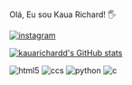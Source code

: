 Olá, Eu sou Kaua Richard! 🖐

[![instagram](https://img.shields.io/badge/Instagram-E4405F?style=for-the-badge&logo=instagram&logoColor=white)](https://www.instagram.com/kaua_richard.s/)

[![kauarichardd's GitHub stats](https://github-readme-stats.vercel.app/api?username=kauarichardd&show_icons=true&theme=dark)](https://github.com/anuraghazra/github-readme-stats)


<div style="display: inline_block">
    <img aling= "center" src="https://img.shields.io/badge/HTML-239120?style=for-the-badge&logo=html5&logoColor=white" alt="html5">
    <img aling= "center" src="https://img.shields.io/badge/CSS-239120?&style=for-the-badge&logo=css3&logoColor=white" alt="ccs">
    <img aling= "center" src="https://img.shields.io/badge/Python-3776AB?style=for-the-badge&logo=python&logoColor=white" alt="python">
    <img aling= "center" src="https://img.shields.io/badge/C-00599C?style=for-the-badge&logo=c&logoColor=white" alt="c">

</div>





